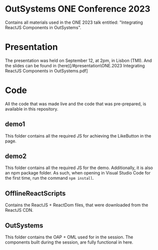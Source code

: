 # OutSystems ONE Conference 2023
 Contains all materials used in the ONE 2023 talk entitled: "Integrating ReactJS Components in OutSystems".

# Presentation
The presentation was held on September 12, at 2pm, in Lisbon (TMI).
And the slides can be found in (here)[/#presentation\ONE.2023 Integrating ReactJS Components in OutSystems.pdf]

# Code
All the code that was made live and the code that was pre-prepared, is available in this repository.

## demo1
This folder contains all the required JS for achieving the LikeButton in the page.

## demo2
This folder contains all the required JS for the demo. Additionally, it is also an npm package folder. As such, when opening in Visual Studio Code for the first time, run the command `npm install`.

## OfflineReactScripts
Contains the ReactJS + ReactDom files, that were downloaded from the ReactJS CDN.

## OutSystems
This folder contains the OAP + OML used for in the session. The components built during the session, are fully functional in here.
